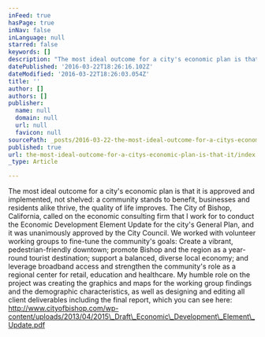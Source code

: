 ```yaml
---
inFeed: true
hasPage: true
inNav: false
inLanguage: null
starred: false
keywords: []
description: "The most ideal outcome for a city's economic plan is that it is approved and implemented, not shelved: a community stands to benefit, businesses and residents alike thrive, the quality of life improves. The City of Bishop, California, called on the economic consulting firm that I work for to conduct the Economic Development Element Update for the city's General Plan, and it was unanimously approved by the City Council. We worked with volunteer working groups to fine-tune the community’s goals: Create a vibrant, pedestrian-friendly downtown; promote Bishop and the region as a year-round tourist destination; support a balanced, diverse local economy; and leverage broadband access and strengthen the community’s role as a regional center for retail, education and healthcare. My humble role on the project was creating the graphics and maps for the working group findings and the demographic characteristics, as well as designing and editing all client deliverables including the final report, which you can see here:\_http://www.cityofbishop.com/wp-content/uploads/2013/04/2015_Draft_Economic_Development_Element_Update.pdf"
datePublished: '2016-03-22T18:26:16.102Z'
dateModified: '2016-03-22T18:26:03.054Z'
title: ''
author: []
authors: []
publisher:
  name: null
  domain: null
  url: null
  favicon: null
sourcePath: _posts/2016-03-22-the-most-ideal-outcome-for-a-citys-economic-plan-is-that-it.md
published: true
url: the-most-ideal-outcome-for-a-citys-economic-plan-is-that-it/index.html
_type: Article

---
```

The most ideal outcome for a city's economic plan is that it is approved and implemented, not shelved: a community stands to benefit, businesses and residents alike thrive, the quality of life improves. The City of Bishop, California, called on the economic consulting firm that I work for to conduct the Economic Development Element Update for the city's General Plan, and it was unanimously approved by the City Council. We worked with volunteer working groups to fine-tune the community's goals: Create a vibrant, pedestrian-friendly downtown; promote Bishop and the region as a year-round tourist destination; support a balanced, diverse local economy; and leverage broadband access and strengthen the community's role as a regional center for retail, education and healthcare. My humble role on the project was creating the graphics and maps for the working group findings and the demographic characteristics, as well as designing and editing all client deliverables including the final report, which you can see here: http://www.cityofbishop.com/wp-content/uploads/2013/04/2015\_Draft\_Economic\_Development\_Element\_Update.pdf